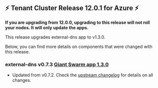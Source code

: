 ## :zap:  Tenant Cluster Release 12.0.1 for Azure :zap:

**If you are upgrading from 12.0.0, upgrading to this release will not roll your nodes. It will only update the apps.**

This release upgrades external-dns app to v1.3.0.

Below, you can find more details on components that were changed with this release.

### external-dns v0.7.3 [Giant Swarm app 1.3.0](https://github.com/giantswarm/external-dns-app/blob/master/CHANGELOG.md#130---2020-08-18)

- Updated from v0.7.2. Check the [upstream changelog](https://github.com/kubernetes-sigs/external-dns/releases/tag/v0.7.3) for details on all changes.

